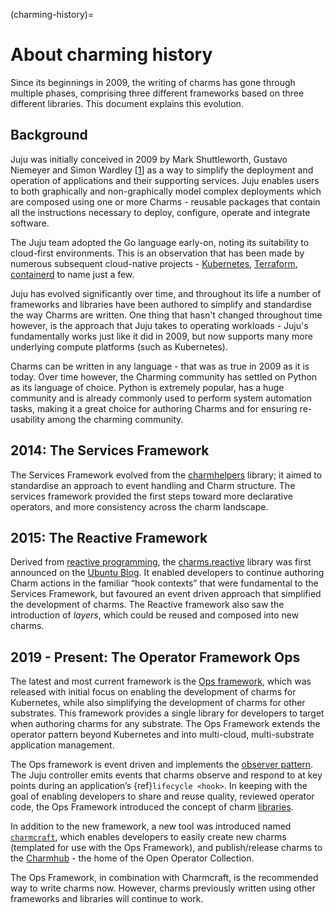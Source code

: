 (charming-history)=
# About charming history

Since its beginnings in 2009, the writing of charms has gone through multiple phases, comprising three different frameworks based on three different libraries. This document explains this evolution.

## Background

Juju was initially conceived in 2009 by Mark Shuttleworth, Gustavo Niemeyer and Simon Wardley [[1](https://blog.labix.org/2013/06/25/the-heart-of-juju)] as a way to simplify the deployment and operation of applications and their supporting services. Juju enables users to both graphically and non-graphically model complex deployments which are composed using one or more Charms - reusable packages that contain all the instructions necessary to deploy, configure, operate and integrate software.

The Juju team adopted the Go language early-on, noting its suitability to cloud-first environments. This is an observation that has been made by numerous subsequent cloud-native projects - [Kubernetes](https://kubernetes.io/), [Terraform](https://terraform.io), [containerd](https://containerd.io/) to name just a few.

Juju has evolved significantly over time, and throughout its life a number of frameworks and libraries have been authored to simplify and standardise the way Charms are written. One thing that hasn't changed throughout time however, is the approach that Juju takes to operating workloads - Juju's fundamentally works just like it did in 2009, but now supports many more underlying compute platforms (such as Kubernetes).

Charms can be written in any language - that was as true in 2009 as it is today. Over time however, the Charming community has settled on Python as its language of choice. Python is extremely popular, has a huge community and is already commonly used to perform system automation tasks, making it a great choice for authoring Charms and for ensuring re-usability among the charming community.

## 2014: The Services Framework


The Services Framework evolved from the [charmhelpers](https://github.com/juju/charm-helpers) library; it aimed to standardise an approach to event handling and Charm structure. The services framework provided the first steps toward more declarative operators, and more consistency across the charm landscape.

## 2015: The Reactive Framework


Derived from [reactive programming](https://en.wikipedia.org/wiki/Reactive_programming), the [charms.reactive](https://charmsreactive.readthedocs.io/) library was first announced on the [Ubuntu Blog](https://ubuntu.com/blog/charming-2-0-now-with-100-more-awesome). It enabled developers to continue authoring Charm actions in the familiar “hook contexts” that were fundamental to the Services Framework, but favoured an event driven approach that simplified the development of charms. The Reactive framework also saw the introduction of *layers*, which could be reused and composed into new charms.

## 2019 - Present: The Operator Framework Ops

The latest and most current framework is the [Ops framework](https://github.com/canonical/operator), which was released with initial focus on enabling the development of charms for Kubernetes, while also simplifying the development of charms for other substrates. This framework provides a single library for developers to target when authoring charms for any substrate. The Ops Framework extends the operator pattern beyond Kubernetes and into multi-cloud, multi-substrate application management.

The Ops framework is event driven and implements the [observer pattern](https://en.wikipedia.org/wiki/Observer_pattern). The Juju controller emits events that charms observe and respond to at key points during an application’s {ref}`lifecycle <hook>`. In keeping with the goal of enabling developers to share and reuse quality, reviewed operator code, the Ops Framework introduced the concept of charm [libraries](https://canonical-charmcraft.readthedocs-hosted.com/stable/reference/files/libname-py-file/).

In addition to the new framework, a new tool was introduced named [`charmcraft`](https://github.com/canonical/charmcraft), which enables developers to easily create new charms (templated for use with the Ops Framework), and publish/release charms to the [Charmhub](https://charmhub.io) - the home of the Open Operator Collection.

The Ops Framework, in combination with Charmcraft, is the recommended way to write charms now. However, charms previously written using other frameworks and libraries will continue to work.
